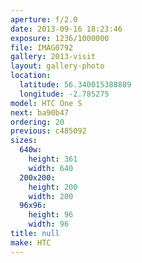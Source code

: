```yaml
---
aperture: f/2.0
date: 2013-09-16 18:23:46
exposure: 1236/1000000
file: IMAG0792
gallery: 2013-visit
layout: gallery-photo
location:
  latitude: 56.340015388889
  longitude: -2.785275
model: HTC One S
next: ba90b47
ordering: 20
previous: c485092
sizes:
  640w:
    height: 361
    width: 640
  200x200:
    height: 200
    width: 200
  96x96:
    height: 96
    width: 96
title: null
make: HTC
---
```

